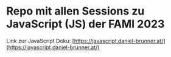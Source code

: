 
# Repo mit allen Sessions zu JavaScript (JS) der FAMI 2023

Link zur JavaScript Doku: [https://javascript.daniel-brunner.at/](https://javascript.daniel-brunner.at/)
